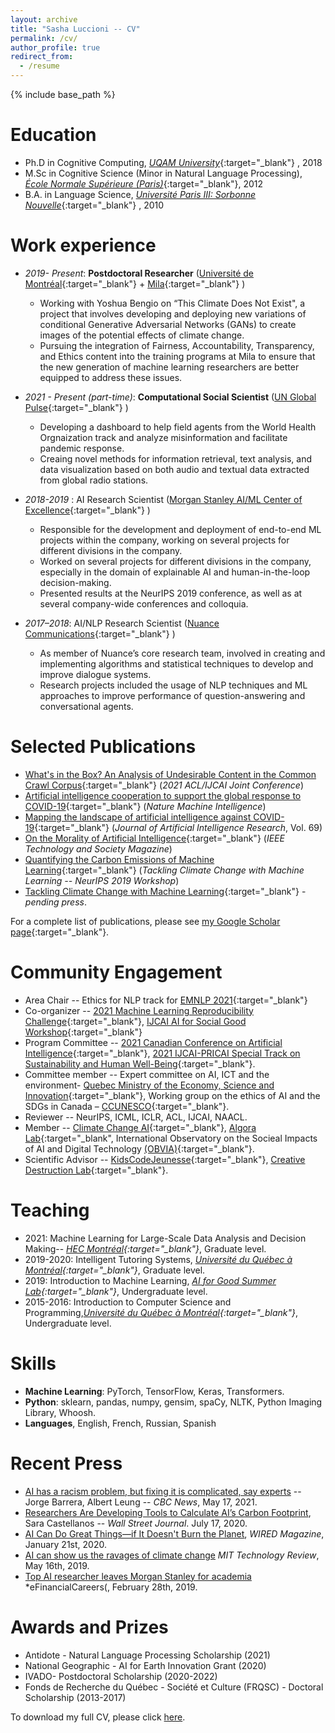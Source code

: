 ```yaml
---
layout: archive
title: "Sasha Luccioni -- CV"
permalink: /cv/
author_profile: true
redirect_from:
  - /resume
---
```


{% include base_path %}

Education
======
* Ph.D in Cognitive Computing, [*UQAM University*](https://uqam.ca/){:target="_blank"} , 2018
* M.Sc in Cognitive Science (Minor in Natural Language Processing), [*École Normale Supérieure (Paris)*](https://www.ens.psl.eu/en){:target="_blank"}, 2012
* B.A. in Language Science, *[Université Paris III: Sorbonne Nouvelle](http://www.univ-paris3.fr/)*{:target="_blank"} , 2010

Work experience
======
* *2019- Present*: **Postdoctoral Researcher** ([Université de Montréal](https://www.umontreal.ca/){:target="_blank"}  + [Mila](https://mila.quebec/){:target="_blank"} )
  * Working with Yoshua Bengio on “This Climate Does Not Exist", a project that involves developing and deploying new variations of conditional Generative Adversarial Networks (GANs) to create images of the potential effects of climate change.
  * Pursuing the integration of Fairness, Accountability, Transparency, and Ethics content into the training programs at Mila to ensure that the new generation of machine learning researchers are better equipped to address these issues.

* *2021 - Present (part-time)*: **Computational Social Scientist** ([UN Global Pulse](https://www.unglobalpulse.org/){:target="_blank"} )
  * Developing a dashboard to help field agents from the World Health Orgnaization track and analyze misinformation and facilitate pandemic response.
  * Creaing novel methods for information retrieval, text analysis, and data visualization based on both audio and textual data extracted from global radio stations.

* *2018-2019* : AI Research Scientist ([Morgan Stanley AI/ML Center of Excellence](https://www.morganstanley.com/){:target="_blank"} )
  * Responsible for the development and deployment of end-to-end ML projects within the company, working on several projects for different divisions in the company.
  * Worked on several projects for different divisions in the company, especially in the domain of explainable AI and human-in-the-loop decision-making.
  * Presented results at the NeurIPS 2019 conference, as well as at several company-wide conferences and colloquia.

* *2017–2018*: AI/NLP Research Scientist ([Nuance Communications](https://www.nuance.com/index.html){:target="_blank"} ) 
  * As member of Nuance’s core research team, involved in creating and implementing algorithms and statistical techniques to develop and improve dialogue systems.
  * Research projects included the usage of NLP techniques and ML approaches to improve performance of question-answering and conversational agents.

Selected Publications
======
* [What's in the Box? An Analysis of Undesirable Content in the Common Crawl Corpus](https://arxiv.org/abs/2105.02732){:target="_blank"}  (*2021 ACL/IJCAI Joint Conference*)
* [Artificial intelligence cooperation to support the global response to COVID-19](https://www.nature.com/articles/s42256-020-0184-3){:target="_blank"}  (*Nature Machine Intelligence*)
* [Mapping the landscape of artificial intelligence against COVID-19](https://www.jair.org/index.php/jair/article/view/12162){:target="_blank"}  (*Journal of Artificial Intelligence Research*,  Vol. 69)
* [On the Morality of Artificial Intelligence](https://technologyandsociety.org/on-the-morality-of-artificial-intelligence/){:target="_blank"}  (*IEEE Technology and Society Magazine*)
* [Quantifying the Carbon Emissions of Machine Learning](https://arxiv.org/abs/1910.09700){:target="_blank"}  (*Tackling Climate Change with Machine Learning -- NeurIPS 2019 Workshop*)
* [Tackling Climate Change with Machine Learning](https://arxiv.org/abs/1906.05433){:target="_blank"}  - *pending press*.

For a complete list of publications, please see [my Google Scholar page](https://scholar.google.ca/citations?user=nP8cwkIAAAAJ){:target="_blank"}.
  
Community Engagement
======
* Area Chair -- Ethics for NLP track for [EMNLP 2021](https://2021.emnlp.org/){:target="_blank"} 
* Co-organizer --  [2021 Machine Learning Reproducibility Challenge](https://paperswithcode.com/rc2020){:target="_blank"}, [IJCAI AI for Social Good Workshop](https://amulyayadav.github.io/AI4SG2021/){:target="_blank"}
* Program Committee -- [2021 Canadian Conference on Artificial Intelligence](https://www.caiac.ca/en/conferences/canadianai-2021/home){:target="_blank"}, [2021 IJCAI-PRICAI Special Track on Sustainability and Human Well-Being](https://ijcai20.org/){:target="_blank"}.
* Committee member -- Expert committee on AI, ICT and the environment- [Quebec Ministry of the Economy, Science and Innovation](https://www.economie.gouv.qc.ca/accueil/){:target="_blank"}, Working group on the ethics of
AI and the SDGs in Canada – [CCUNESCO](https://en.ccunesco.ca/){:target="_blank"}.
* Reviewer -- NeurIPS, ICML, ICLR, ACL, IJCAI, NAACL.
* Member -- [Climate Change AI](https://www.climatechange.ai/){:target="_blank"}, [Algora Lab](https://algoralab.ca/){:target="_blank", International Observatory on the Socieal Impacts of AI and Digital Technology [(OBVIA)](https://observatoire-ia.ulaval.ca/en/){:target="_blank"}.
* Scientific Advisor -- [KidsCodeJeunesse](https://kidscodejeunesse.org/){:target="_blank"}, [Creative Destruction Lab](https://www.creativedestructionlab.com/){:target="_blank"}.

Teaching
======
* 2021: Machine Learning for Large-Scale Data Analysis and Decision Making-- *[HEC Montréal](https://www.hec.ca/){:target="_blank"}*, Graduate level.
* 2019-2020: Intelligent Tutoring Systems, *[Université du Québec à Montréal](https://uqam.ca/){:target="_blank"}*, Graduate level.
* 2019: Introduction to Machine Learning, *[AI for Good Summer Lab](https://www.ai4goodlab.com/){:target="_blank"}*, Undergraduate level.
* 2015-2016: Introduction to Computer Science and Programming,*[Université du Québec à Montréal](https://uqam.ca/){:target="_blank"}*, Undergraduate level.

  
Skills
======
* **Machine Learning**: PyTorch, TensorFlow, Keras, Transformers.
* **Python**: sklearn, pandas, numpy, gensim, spaCy, NLTK, Python Imaging Library, Whoosh.
* **Languages**, English, French, Russian, Spanish
  
Recent Press
======
* [AI has a racism problem, but fixing it is complicated, say experts](https://www.cbc.ca/news/science/artificial-intelligence-racism-bias-1.6027150) -- Jorge Barrera, Albert Leung -- *CBC News*, May 17, 2021.
* [Researchers Are Developing Tools to Calculate AI’s Carbon Footprint](https://www.wsj.com/articles/researchers-are-developing-tools-to-calculate-ais-carbon-footprint-11594978202), Sara Castellanos -- *Wall Street Journal*. July 17, 2020.
* [AI Can Do Great Things—if It Doesn't Burn the Planet](https://www.wired.com/story/ai-great-things-burn-planet/), *WIRED Magazine*, January 21st, 2020.
* [AI can show us the ravages of climate change](https://www.technologyreview.com/2019/05/16/135323/ai-can-show-us-the-ravages-of-climate-change/) *MIT Technology Review*, May 16th, 2019.
* [Top AI researcher leaves Morgan Stanley for academia](https://news.efinancialcareers.com/ca-en/3000307/morgan-stanley-loses-ai-researcher) *eFinancialCareers(, February 28th, 2019.
  
Awards and Prizes
======
* Antidote - Natural Language Processing Scholarship (2021)
* National Geographic - AI for Earth Innovation Grant (2020)
* IVADO- Postdoctoral Scholarship (2020-2022)
* Fonds de Recherche du Québec - Société et Culture (FRQSC) - Doctoral Scholarship (2013-2017)

To download my full CV, please click [here](https://www.sashaluccioni.com/files/SashaLuccioniCV.pdf).
